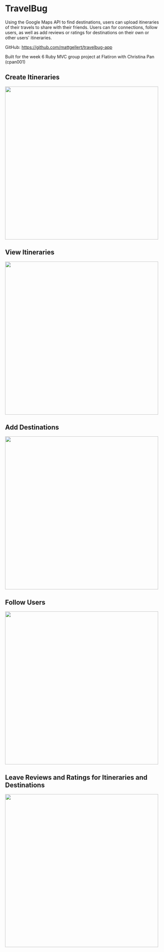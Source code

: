 # TravelBug
Using the Google Maps API to find destinations, users can upload itineraries of their travels to share with their friends. Users can for connections, follow users, as well as add reviews or ratings for destinations on their own or other users' itineraries.

GitHub: https://github.com/mattgellert/travelbug-app

Built for the week 6 Ruby MVC group project at Flatiron with Christina Pan (cpan001)

## Create Itineraries
<img src="https://media.giphy.com/media/3ohjUPbaJvn8bU3lFS/giphy.gif" height="500px"/>

## View Itineraries
<img src="https://media.giphy.com/media/3ohjV1FkNjLtb0X4CQ/giphy.gif" height="500px"/>

## Add Destinations
<img src="https://media.giphy.com/media/3ohjUOEiO0K9vwUBjO/giphy.gif" height="500px"/>

## Follow Users
<img src="https://media.giphy.com/media/l4EoYNfPInn859LNu/giphy.gif" height="500px"/>

## Leave Reviews and Ratings for Itineraries and Destinations
<img src="https://media.giphy.com/media/l4EoTXlZGzWb5n8f6/giphy.gif" height="500px"/>
